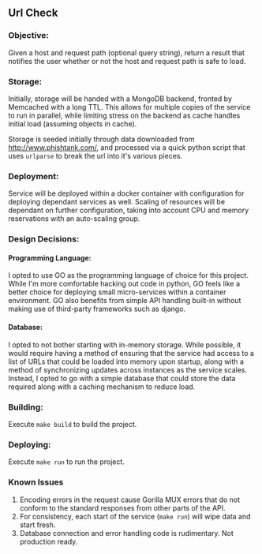 ## Url Check

### Objective:
Given a host and request path (optional query string), return a result that notifies the user whether or not the host and request path is safe to load.   

### Storage:
Initially, storage will be handed with a MongoDB backend, fronted by Memcached with a long TTL.  This allows for multiple copies of the service to run in parallel, while limiting stress on the backend as cache handles initial load (assuming objects in cache).   

Storage is seeded initially through data downloaded from http://www.phishtank.com/, and processed via a quick python script that uses `urlparse` to break the url into it's various pieces.

### Deployment:
Service will be deployed within a docker container with configuration for deploying dependant services as well.  Scaling of resources will be dependant on further configuration, taking into account CPU and memory reservations with an auto-scaling group.   

### Design Decisions:

#### Programming Language:
I opted to use GO as the programming language of choice for this project.  While I'm more comfortable hacking out code in python, GO feels like a better choice for deploying small micro-services within a container environment.  GO also benefits from simple API handling built-in without making use of third-party frameworks such as django.   

#### Database:
I opted to not bother starting with in-memory storage.  While possible, it would require having a method of ensuring that the service had access to a list of URLs that could be loaded into memory upon startup, along with a method of synchronizing updates across instances as the service scales.  Instead, I opted to go with a simple database that could store the data required along with a caching mechanism to reduce load.  

### Building:
Execute `make build` to build the project.

### Deploying:
Execute `make run` to run the project.

### Known Issues

1.  Encoding errors in the request cause Gorilla MUX errors that do not conform to the standard responses from other parts of the API.
2.  For consistency, each start of the service (`make run`) will wipe data and start fresh.
3.  Database connection and error handling code is rudimentary.  Not production ready.
